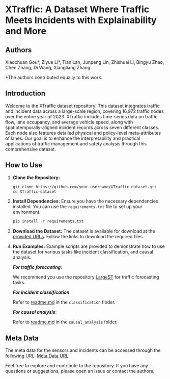 
# XTraffic: A Dataset Where Traffic Meets Incidents with Explainability and More

## Authors
Xiaochuan Gou\*, Ziyue Li\*, Tian Lan, Junpeng Lin, Zhishuai Li, Bingyu Zhao, Chen Zhang, Di Wang, Xiangliang Zhang

*The authors contributed equally to this work.


## Introduction
Welcome to the XTraffic dataset repository! This dataset integrates traffic and incident data across a large-scale region, covering 16,972 traffic nodes over the entire year of 2023. XTraffic includes time-series data on traffic flow, lane occupancy, and average vehicle speed, along with spatiotemporally-aligned incident records across seven different classes. Each node also features detailed physical and policy-level meta-attributes of lanes. Our goal is to enhance the interpretability and practical applications of traffic management and safety analysis through this comprehensive dataset.

## How to Use
1. **Clone the Repository:**
    ```bash
    git clone https://github.com/your-username/XTraffic-dataset.git
    cd XTraffic-dataset
    ```

2. **Install Dependencies:**
    Ensure you have the necessary dependencies installed. You can use the `requirements.txt` file to set up your environment.
    ```bash
    pip install -r requirements.txt
    ```

3. **Download the Dataset:**
    The dataset is available for download at the [provided URLs](https://www.kaggle.com/datasets/gpxlcj/xtraffic/). Follow the links to download the required files.

4.  **Run Examples:**
    Example scripts are provided to demonstrate how to use the dataset for various tasks like incident classification, and causal analysis.
    
    
    ***For traffic forecasting***:

    We recommend you use the repository [LargeST](https://github.com/liuxu77/LargeST) for traffic forecasting tasks.

    ***For incident classification***:
    
    Refer to [readme.md](./classification/readme.md) in the `classification` floder.
    
    ***For causal analysis***:

    Refer to [readme.md](./causal_analysis/readme.md) in the `causal_analysis` folder.


## Meta Data
The meta data for the sensors and incidents can be accessed through the following URL:
[Meta Data URL](https://github.com/XAITraffic/XTraffic/blob/main/xtraffic-metadata.json)

Feel free to explore and contribute to the repository. If you have any questions or suggestions, please open an issue or contact the authors.
